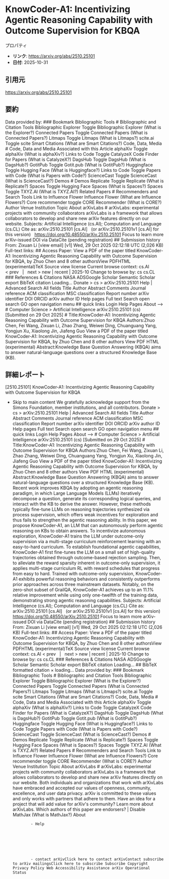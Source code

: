 # KnowCoder-A1: Incentivizing Agentic Reasoning Capability with Outcome Supervision for KBQA

プロパティ  
- **リンク**: https://arxiv.org/abs/2510.25101  
- **日付**: 2025-10-31  

## 引用元
https://arxiv.org/abs/2510.25101

## 要約
Data provided by: ### Bookmark Bibliographic Tools # Bibliographic and Citation Tools Bibliographic Explorer Toggle Bibliographic Explorer (What is the Explorer?) Connected Papers Toggle Connected Papers (What is Connected Papers?) Litmaps Toggle Litmaps (What is Litmaps?) scite.ai Toggle scite Smart Citations (What are Smart Citations?) Code, Data, Media # Code, Data and Media Associated with this Article alphaXiv Toggle alphaXiv (What is alphaXiv?) Links to Code Toggle CatalyzeX Code Finder for Papers (What is CatalyzeX?) DagsHub Toggle DagsHub (What is DagsHub?) GotitPub Toggle Gotit.pub (What is GotitPub?) Huggingface Toggle Hugging Face (What is Huggingface?) Links to Code Toggle Papers with Code (What is Papers with Code?) ScienceCast Toggle ScienceCast (What is ScienceCast?) Demos # Demos Replicate Toggle Replicate (What is Replicate?) Spaces Toggle Hugging Face Spaces (What is Spaces?) Spaces Toggle TXYZ.AI (What is TXYZ.AI?) Related Papers # Recommenders and Search Tools Link to Influence Flower Influence Flower (What are Influence Flowers?) Core recommender toggle CORE Recommender (What is CORE?) Author Venue Institution Topic About arXivLabs # arXivLabs: experimental projects with community collaborators arXivLabs is a framework that allows collaborators to develop and share new arXiv features directly on our website. Subjects: Artificial Intelligence (cs.AI); Computation and Language (cs.CL) Cite as: arXiv:2510.25101 [cs.AI] &nbsp; (or arXiv:2510.25101v1 [cs.AI] for this version) &nbsp; https://doi.org/10.48550/arXiv.2510.25101 Focus to learn more arXiv-issued DOI via DataCite (pending registration) ## Submission history From: Zixuan Li [view email] [v1] Wed, 29 Oct 2025 02:12:18 UTC (2,026 KB) Full-text links: ## Access Paper: View a PDF of the paper titled KnowCoder-A1: Incentivizing Agentic Reasoning Capability with Outcome Supervision for KBQA, by Zhuo Chen and 8 other authorsView PDFHTML (experimental)TeX Source view license Current browse context: cs.AI &lt;&nbsp;prev &nbsp; | &nbsp; next&nbsp;&gt; new | recent | 2025-10 Change to browse by: cs cs.CL ### References &amp; Citations NASA ADSGoogle Scholar Semantic Scholar export BibTeX citation Loading... Donate &gt; cs &gt; arXiv:2510.25101 Help | Advanced Search All fields Title Author Abstract Comments Journal reference ACM classification MSC classification Report number arXiv identifier DOI ORCID arXiv author ID Help pages Full text Search open search GO open navigation menu ## quick links Login Help Pages About --> # Computer Science > Artificial Intelligence arXiv:2510.25101 (cs) [Submitted on 29 Oct 2025] # Title:KnowCoder-A1: Incentivizing Agentic Reasoning Capability with Outcome Supervision for KBQA Authors:Zhuo Chen, Fei Wang, Zixuan Li, Zhao Zhang, Weiwei Ding, Chuanguang Yang, Yongjun Xu, Xiaolong Jin, Jiafeng Guo View a PDF of the paper titled KnowCoder-A1: Incentivizing Agentic Reasoning Capability with Outcome Supervision for KBQA, by Zhuo Chen and 8 other authors View PDF HTML (experimental) Abstract:Knowledge Base Question Answering (KBQA) aims to answer natural-language questions over a structured Knowledge Base (KB).

## 詳細レポート
[2510.25101] KnowCoder-A1: Incentivizing Agentic Reasoning Capability with Outcome Supervision for KBQA
  
  - Skip to main content We gratefully acknowledge support from the Simons Foundation, member institutions, and all contributors. Donate &gt; cs &gt; arXiv:2510.25101 Help | Advanced Search All fields Title Author Abstract Comments Journal reference ACM classification MSC classification Report number arXiv identifier DOI ORCID arXiv author ID Help pages Full text Search open search GO open navigation menu ## quick links Login Help Pages About --> # Computer Science > Artificial Intelligence arXiv:2510.25101 (cs) [Submitted on 29 Oct 2025] # Title:KnowCoder-A1: Incentivizing Agentic Reasoning Capability with Outcome Supervision for KBQA Authors:Zhuo Chen, Fei Wang, Zixuan Li, Zhao Zhang, Weiwei Ding, Chuanguang Yang, Yongjun Xu, Xiaolong Jin, Jiafeng Guo View a PDF of the paper titled KnowCoder-A1: Incentivizing Agentic Reasoning Capability with Outcome Supervision for KBQA, by Zhuo Chen and 8 other authors View PDF HTML (experimental) Abstract:Knowledge Base Question Answering (KBQA) aims to answer natural-language questions over a structured Knowledge Base (KB). Recent work improves KBQA by adopting an agentic reasoning paradigm, in which Large Language Models (LLMs) iteratively decompose a question, generate its corresponding logical queries, and interact with the KB to derive the answer. However, these methods typically fine-tune LLMs on reasoning trajectories synthesized via process supervision, which offers weak incentives for exploration and thus fails to strengthen the agentic reasoning ability. In this paper, we propose KnowCoder-A1, an LLM that can autonomously perform agentic reasoning on KBs to obtain answers. To incentivize autonomous exploration, KnowCoder-A1 trains the LLM under outcome-only supervision via a multi-stage curriculum reinforcement learning with an easy-to-hard curriculum. To establish foundational agentic capabilities, KnowCoder-A1 first fine-tunes the LLM on a small set of high-quality trajectories obtained through outcome-based rejection sampling. Then, to alleviate the reward sparsity inherent in outcome-only supervision, it applies multi-stage curriculum RL with reward schedules that progress from easy to hard. Trained with outcome-only supervision, KnowCoder-A1 exhibits powerful reasoning behaviors and consistently outperforms prior approaches across three mainstream datasets. Notably, on the zero-shot subset of GrailQA, KnowCoder-A1 achieves up to an 11.1% relative improvement while using only one-twelfth of the training data, demonstrating strong agentic reasoning capabilities. Subjects: Artificial Intelligence (cs.AI); Computation and Language (cs.CL) Cite as: arXiv:2510.25101 [cs.AI] &nbsp; (or arXiv:2510.25101v1 [cs.AI] for this version) &nbsp; https://doi.org/10.48550/arXiv.2510.25101 Focus to learn more arXiv-issued DOI via DataCite (pending registration) ## Submission history From: Zixuan Li [view email] [v1] Wed, 29 Oct 2025 02:12:18 UTC (2,026 KB) Full-text links: ## Access Paper: View a PDF of the paper titled KnowCoder-A1: Incentivizing Agentic Reasoning Capability with Outcome Supervision for KBQA, by Zhuo Chen and 8 other authorsView PDFHTML (experimental)TeX Source view license Current browse context: cs.AI &lt;&nbsp;prev &nbsp; | &nbsp; next&nbsp;&gt; new | recent | 2025-10 Change to browse by: cs cs.CL ### References &amp; Citations NASA ADSGoogle Scholar Semantic Scholar export BibTeX citation Loading... ## BibTeX formatted citation &times; loading... Data provided by: ### Bookmark Bibliographic Tools # Bibliographic and Citation Tools Bibliographic Explorer Toggle Bibliographic Explorer (What is the Explorer?) Connected Papers Toggle Connected Papers (What is Connected Papers?) Litmaps Toggle Litmaps (What is Litmaps?) scite.ai Toggle scite Smart Citations (What are Smart Citations?) Code, Data, Media # Code, Data and Media Associated with this Article alphaXiv Toggle alphaXiv (What is alphaXiv?) Links to Code Toggle CatalyzeX Code Finder for Papers (What is CatalyzeX?) DagsHub Toggle DagsHub (What is DagsHub?) GotitPub Toggle Gotit.pub (What is GotitPub?) Huggingface Toggle Hugging Face (What is Huggingface?) Links to Code Toggle Papers with Code (What is Papers with Code?) ScienceCast Toggle ScienceCast (What is ScienceCast?) Demos # Demos Replicate Toggle Replicate (What is Replicate?) Spaces Toggle Hugging Face Spaces (What is Spaces?) Spaces Toggle TXYZ.AI (What is TXYZ.AI?) Related Papers # Recommenders and Search Tools Link to Influence Flower Influence Flower (What are Influence Flowers?) Core recommender toggle CORE Recommender (What is CORE?) Author Venue Institution Topic About arXivLabs # arXivLabs: experimental projects with community collaborators arXivLabs is a framework that allows collaborators to develop and share new arXiv features directly on our website. Both individuals and organizations that work with arXivLabs have embraced and accepted our values of openness, community, excellence, and user data privacy. arXiv is committed to these values and only works with partners that adhere to them. Have an idea for a project that will add value for arXiv's community? Learn more about arXivLabs. Which authors of this paper are endorsers? | Disable MathJax (What is MathJax?) About

                - Help

              

            
            
              

                - contact arXivClick here to contact arXivContact subscribe to arXiv mailingsClick here to subscribe Subscribe Copyright Privacy Policy Web Accessibility Assistance arXiv Operational Status
